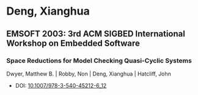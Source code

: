 # Deng, Xianghua

## EMSOFT 2003: 3rd ACM SIGBED International Workshop on Embedded Software

### Space Reductions for Model Checking Quasi-Cyclic Systems
Dwyer, Matthew B. | Robby, Non | Deng, Xianghua | Hatcliff, John
* DOI: [10.1007/978-3-540-45212-6_12](https://doi.org/10.1007/978-3-540-45212-6_12)

